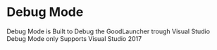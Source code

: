# Debug Mode
Debug Mode is Built to Debug the GoodLauncher trough Visual Studio
Debug Mode only Supports Visual Studio 2017

